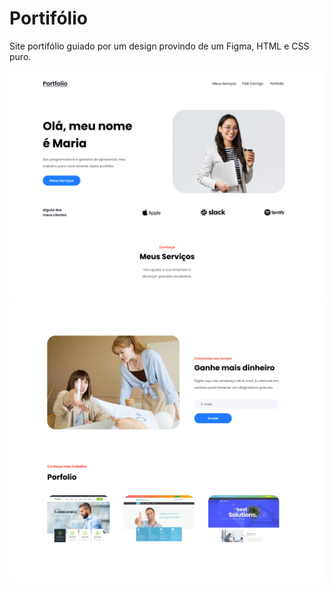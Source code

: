 # Portifólio

Site portifólio guiado por um design provindo de um Figma, HTML e CSS puro.

![TopTemp](assets/img/LandingTop.png)<br>
![BotTemp](assets/img/LandingBot.png)
